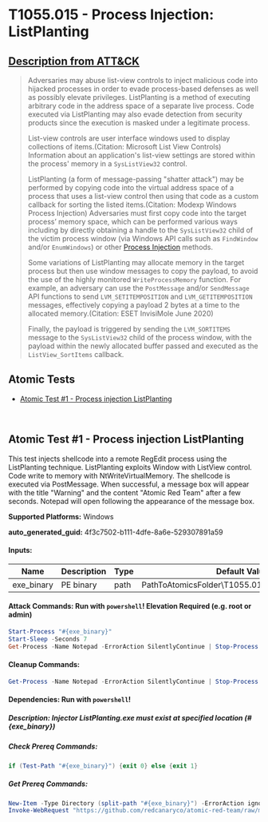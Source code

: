 # T1055.015 - Process Injection: ListPlanting

## [Description from ATT&CK](https://attack.mitre.org/techniques/T1055/015)

<blockquote>Adversaries may abuse list-view controls to inject malicious code into hijacked processes in order to evade process-based defenses as well as possibly elevate privileges. ListPlanting is a method of executing arbitrary code in the address space of a separate live process. Code executed via ListPlanting may also evade detection from security products since the execution is masked under a legitimate process.

List-view controls are user interface windows used to display collections of items.(Citation: Microsoft List View Controls) Information about an application's list-view settings are stored within the process' memory in a <code>SysListView32</code> control.

ListPlanting (a form of message-passing "shatter attack") may be performed by copying code into the virtual address space of a process that uses a list-view control then using that code as a custom callback for sorting the listed items.(Citation: Modexp Windows Process Injection) Adversaries must first copy code into the target process’ memory space, which can be performed various ways including by directly obtaining a handle to the <code>SysListView32</code> child of the victim process window (via Windows API calls such as <code>FindWindow</code> and/or <code>EnumWindows</code>) or other [Process Injection](https://attack.mitre.org/techniques/T1055) methods.

Some variations of ListPlanting may allocate memory in the target process but then use window messages to copy the payload, to avoid the use of the highly monitored <code>WriteProcessMemory</code> function. For example, an adversary can use the <code>PostMessage</code> and/or <code>SendMessage</code> API functions to send <code>LVM_SETITEMPOSITION</code> and <code>LVM_GETITEMPOSITION</code> messages, effectively copying a payload 2 bytes at a time to the allocated memory.(Citation: ESET InvisiMole June 2020)

Finally, the payload is triggered by sending the <code>LVM_SORTITEMS</code> message to the <code>SysListView32</code> child of the process window, with the payload within the newly allocated buffer passed and executed as the <code>ListView_SortItems</code> callback.</blockquote>

## Atomic Tests

- [Atomic Test #1 - Process injection ListPlanting](#atomic-test-1---process-injection-listplanting)

<br/>

## Atomic Test #1 - Process injection ListPlanting

This test injects shellcode into a remote RegEdit process using the ListPlanting technique. ListPlanting exploits Window with ListView control. Code write to memory with NtWriteVirtualMemory. The shellcode is executed via PostMessage. When successful, a message box will appear with the title "Warning" and the content "Atomic Red Team" after a few seconds. Notepad will open following the appearance of the message box.

**Supported Platforms:** Windows

**auto_generated_guid:** 4f3c7502-b111-4dfe-8a6e-529307891a59

#### Inputs:

| Name       | Description | Type | Default Value                                                  |
| ---------- | ----------- | ---- | -------------------------------------------------------------- |
| exe_binary | PE binary   | path | PathToAtomicsFolder&#92;T1055.015&#92;bin&#92;ListPlanting.exe |

#### Attack Commands: Run with `powershell`! Elevation Required (e.g. root or admin)

```powershell
Start-Process "#{exe_binary}"
Start-Sleep -Seconds 7
Get-Process -Name Notepad -ErrorAction SilentlyContinue | Stop-Process -Force
```

#### Cleanup Commands:

```powershell
Get-Process -Name Notepad -ErrorAction SilentlyContinue | Stop-Process -Force
```

#### Dependencies: Run with `powershell`!

##### Description: Injector ListPlanting.exe must exist at specified location (#{exe_binary})

##### Check Prereq Commands:

```powershell
if (Test-Path "#{exe_binary}") {exit 0} else {exit 1}
```

##### Get Prereq Commands:

```powershell
New-Item -Type Directory (split-path "#{exe_binary}") -ErrorAction ignore | Out-Null
Invoke-WebRequest "https://github.com/redcanaryco/atomic-red-team/raw/master/atomics/T1055.015/bin/ListPlanting.exe" -OutFile "#{exe_binary}"
```

<br/>
